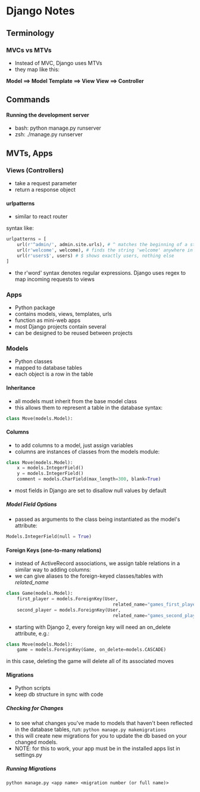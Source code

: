 # Django Notes



## Terminology

### MVCs vs MTVs

- Instead of MVC, Django uses MTVs
- they map like this:

**Model ==> Model**
**Template ==> View**
**View ==> Controller**

## Commands

#### Running the development server
- bash: python manage.py runserver
- zsh: ./manage.py runserver

## MVTs, Apps

### Views (Controllers)
- take a request parameter
- return a response object

#### urlpatterns
- similar to react router

syntax like:
```python
urlpatterns = [
    url(r'^admin/', admin.site.urls), # ^ matches the beginning of a string
    url(r'welcome', welcome), # finds the string 'welcome' anywhere in a url
    url(r'users$', users) # $ shows exactly users, nothing else
]
```

- the r'word' syntax denotes regular expressions.  Django uses regex to map incoming requests to views



### Apps
- Python package
- contains models, views, templates, urls
- function as mini-web apps
- most Django projects contain several
- can be designed to be reused between projects


### Models
- Python classes
- mapped to database tables
- each object is a row in the table

#### Inheritance
- all models must inherit from the base model class
- this allows them to represent a table in the database
syntax:

```python
class Move(models.Model):
```

#### Columns
- to add columns to a model, just assign variables
- columns are instances of classes from the models module:

```python
class Move(models.Model):
    x = models.IntegerField()
    y = models.IntegerField()
    comment = models.CharField(max_length=300, blank=True)
```

- most fields in Django are set to disallow null values by default

##### Model Field Options
- passed as arguments to the class being instantiated as the model's attribute:
```python
Models.IntegerField(null = True)
```

#### Foreign Keys (one-to-many relations)
- instead of ActiveRecord associations, we assign table relations in a similar way to adding columns:
- we can give aliases to the foreign-keyed classes/tables with *related_name*

```python
class Game(models.Model):
    first_player = models.ForeignKey(User,
                                        related_name="games_first_player")
    second_player = models.ForeignKey(User,
                                        related_name="games_second_player")
```

- starting with Django 2, every foreign key will need an on_delete attribute, e.g.:

```python
class Move(models.Model):
    game = models.ForeignKey(Game, on_delete=models.CASCADE)
```

in this case, deleting the game will delete all of its associated moves

#### Migrations
- Python scripts
- keep db structure in sync with code

##### Checking for Changes
- to see what changes you've made to models that haven't been reflected in the database tables, run:
```python manage.py makemigrations```
- this will create new migrations for you to update the db based on your changed models.
- NOTE: for this to work, your app must be in the installed apps list in settings.py

##### Running Migrations
```python manage.py <app name> <migration number (or full name)>```
